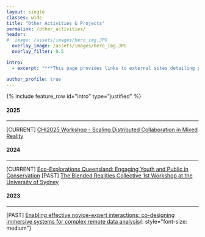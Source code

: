 ```yaml
---
layout: single
classes: wide
title: "Other Activities & Projects"
permalink: /other_activities/
header:
#  image: /assets/images/hero_img.JPG
  overlay_image: /assets/images/hero_img.JPG
  overlay_filter: 0.5

intro:
  - excerpt: "***This page provides links to external sites detailing past or present activities/projects that I have been or am involved with. I present these chronologically; with the most recent activities appearing at the top. This is not an exhaustive list of all my additional activities & projects, and is only intended to present those that are detailed in external sites.***"

author_profile: true
---
```


{% include feature_row id="intro" type="justified" %}

#### 2025
---
[CURRENT] [CHI2025 Workshop - Scaling Distributed Collaboration in Mixed Reality](https://blendedrealities.jensemil.dk/scaling-distributed-collaboration-in-mixed-reality/)

#### 2024
---
[CURRENT] [Eco-Explorations Queensland: Engaging Youth and Public in Conservation](https://research.qut.edu.au/ecoexplorations/)
[PAST] [The Blended Realities Collective 1st Workshop at the University of Sydney](https://blendedrealities.jensemil.dk/2024/07/11/sydney-workshop/)

#### 2023
---
[PAST] [Enabling effective novice-expert interactions: co-designing immersive systems for complex remote data analysis](https://www.qut.edu.au/research/study-with-us/student-topics/topics/enabling-effective-novice-expert-interactions-co-designing-immersive-systems-for-complex-remote-data-analysis){: style="font-size: medium"}
